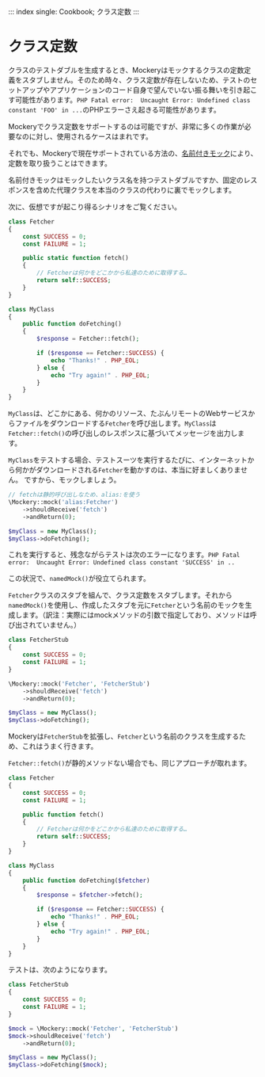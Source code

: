 ::: index
single: Cookbook; クラス定数
:::

# クラス定数

クラスのテストダブルを生成するとき、Mockeryはモックするクラスの定数定義をスタブしません。そのため時々、クラス定数が存在しないため、テストのセットアップやアプリケーションのコード自身で望んでいない振る舞いを引き起こす可能性があります。`PHP Fatal error:  Uncaught Error: Undefined class constant 'FOO' in ...`のPHPエラーさえ起きる可能性があります。

Mockeryでクラス定数をサポートするのは可能ですが、非常に多くの作業が必要なのに対し、使用されるケースはまれです。

それでも、Mockeryで現在サポートされている方法の、[名前付きモック](creating_test_doubles.html#名前付きモック)により、定数を取り扱うことはできます。

名前付きモックはモックしたいクラス名を持つテストダブルですか、固定のレスポンスを含めた代理クラスを本当のクラスの代わりに裏でモックします。

次に、仮想ですが起こり得るシナリオをご覧ください。

``` php
class Fetcher
{
    const SUCCESS = 0;
    const FAILURE = 1;

    public static function fetch()
    {
        // Fetcherは何かをどこかから私達のために取得する…
        return self::SUCCESS;
    }
}

class MyClass
{
    public function doFetching()
    {
        $response = Fetcher::fetch();

        if ($response == Fetcher::SUCCESS) {
            echo "Thanks!" . PHP_EOL;
        } else {
            echo "Try again!" . PHP_EOL;
        }
    }
}
```

`MyClass`は、どこかにある、何かのリソース、たぶんリモートのWebサービスからファイルをダウンロードする`Fetcher`を呼び出します。`MyClass`は`Fetcher::fetch()`の呼び出しのレスポンスに基づいてメッセージを出力します。

`MyClass`をテストする場合、テストスーツを実行するたびに、インターネットから何かがダウンロードされる`Fetcher`を動かすのは、本当に好ましくありません。
ですから、モックしましょう。

``` php
// fetchは静的呼び出しなため、alias:を使う
\Mockery::mock('alias:Fetcher')
    ->shouldReceive('fetch')
    ->andReturn(0);

$myClass = new MyClass();
$myClass->doFetching();
```

これを実行すると、残念ながらテストは次のエラーになります。`PHP Fatal error:  Uncaught Error: Undefined class constant 'SUCCESS' in ..`

この状況で、`namedMock()`が役立てられます。

`Fetcher`クラスのスタブを組んで、クラス定数をスタブします。それから`namedMock()`を使用し、作成したスタブを元に`Fetcher`という名前のモックを生成します。（訳注：実際にはmockメソッドの引数で指定しており、メソッドは呼び出されていません。）

``` php
class FetcherStub
{
    const SUCCESS = 0;
    const FAILURE = 1;
}

\Mockery::mock('Fetcher', 'FetcherStub')
    ->shouldReceive('fetch')
    ->andReturn(0);

$myClass = new MyClass();
$myClass->doFetching();
```

Mockeryは`FetcherStub`を拡張し、`Fetcher`という名前のクラスを生成するため、これはうまく行きます。

`Fetcher::fetch()`が静的メソッドない場合でも、同じアプローチが取れます。

``` php
class Fetcher
{
    const SUCCESS = 0;
    const FAILURE = 1;

    public function fetch()
    {
        // Fetcherは何かをどこかから私達のために取得する…
        return self::SUCCESS;
    }
}

class MyClass
{
    public function doFetching($fetcher)
    {
        $response = $fetcher->fetch();

        if ($response == Fetcher::SUCCESS) {
            echo "Thanks!" . PHP_EOL;
        } else {
            echo "Try again!" . PHP_EOL;
        }
    }
}
```

テストは、次のようになります。

``` php
class FetcherStub
{
    const SUCCESS = 0;
    const FAILURE = 1;
}

$mock = \Mockery::mock('Fetcher', 'FetcherStub')
$mock->shouldReceive('fetch')
    ->andReturn(0);

$myClass = new MyClass();
$myClass->doFetching($mock);
```
